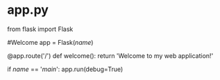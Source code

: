 # app.py
from flask import Flask

#Welcome 
app = Flask(_name_)

@app.route('/')
def welcome():
    return 'Welcome to my web application!'

if _name_ == '_main_':
    app.run(debug=True)
